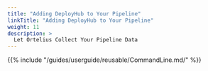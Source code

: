 ```yaml
---
title: "Adding DeployHub to Your Pipeline"
linkTitle: "Adding DeployHub to Your Pipeline"
weight: 11
description: >
  Let Ortelius Collect Your Pipeline Data
---
```

{{% include "/guides/userguide/reusable/CommandLine.md/" %}}

